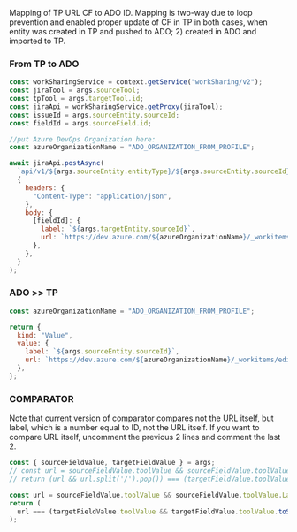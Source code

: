 Mapping of TP URL CF to ADO ID.
Mapping is two-way due to loop prevention and enabled proper update of CF in TP in both cases, when entity was created in TP and pushed to ADO; 2) created in ADO and imported to TP.

### From TP to ADO

```js
const workSharingService = context.getService("workSharing/v2");
const jiraTool = args.sourceTool;
const tpTool = args.targetTool.id;
const jiraApi = workSharingService.getProxy(jiraTool);
const issueId = args.sourceEntity.sourceId;
const fieldId = args.sourceField.id;

//put Azure DevOps Organization here:
const azureOrganizationName = "ADO_ORGANIZATION_FROM_PROFILE";

await jiraApi.postAsync(
  `api/v1/${args.sourceEntity.entityType}/${args.sourceEntity.sourceId}`,
  {
    headers: {
      "Content-Type": "application/json",
    },
    body: {
      [fieldId]: {
        label: `${args.targetEntity.sourceId}`,
        url: `https://dev.azure.com/${azureOrganizationName}/_workitems/edit/${args.targetEntity.sourceId}`,
      },
    },
  }
);
```

### ADO >> TP

```js
const azureOrganizationName = "ADO_ORGANIZATION_FROM_PROFILE";

return {
  kind: "Value",
  value: {
    label: `${args.sourceEntity.sourceId}`,
    url: `https://dev.azure.com/${azureOrganizationName}/_workitems/edit/${args.sourceEntity.sourceId}`,
  },
};
```

### COMPARATOR

Note that current version of comparator compares not the URL itself, but label, which is a number equal to ID, not the URL itself. If you want to compare URL itself, uncomment the previous 2 lines and comment the last 2.

```js
const { sourceFieldValue, targetFieldValue } = args;
// const url = sourceFieldValue.toolValue && sourceFieldValue.toolValue.URL;
// return (url && url.split('/').pop()) === (targetFieldValue.toolValue && targetFieldValue.toolValue.toString())

const url = sourceFieldValue.toolValue && sourceFieldValue.toolValue.Label;
return (
  url === (targetFieldValue.toolValue && targetFieldValue.toolValue.toString())
);
```
